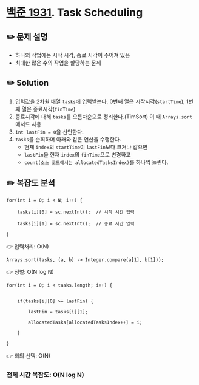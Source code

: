 # [백준 1931](https://www.acmicpc.net/problem/1931). Task Scheduling

## ✏️ 문제 설명
* 하나의 작업에는 시작 시각, 종료 시각이 주어져 있음
* 최대한 많은 수의 작업을 할당하는 문제

## ✏️ Solution
1. 입력값을 2차원 배열 `tasks`에 입력받는다.
   0번째 열은 시작시각(`startTime`), 1번째 열은 종료시각(`finTime`)
2. 종료시각에 대해 `tasks`를 오름차순으로 정리한다.(TimSort)
   이 때 `Arrays.sort` 메서드 사용
3. `int lastFin = 0`을 선언한다.
4. `tasks`를 순회하며 아래와 같은 연산을 수행한다.
   * 현재 `index`의 `startTime`이 `lastFin`보다 크거나 같으면
   * `lastFin`을 현재 `index`의 `finTime`으로 변경하고
   * `count(소스 코드에서는 allocatedTasksIndex)`를 하나씩 늘린다.

## ✏️ 복잡도 분석
```
for(int i = 0; i < N; i++) {

    tasks[i][0] = sc.nextInt();  // 시작 시간 입력
    
    tasks[i][1] = sc.nextInt();  // 종료 시간 입력   
    
}
```


👉 입력처리: O(N)


```
Arrays.sort(tasks, (a, b) -> Integer.compare(a[1], b[1]));
```

👉 정렬: O(N log N)


```
for(int i = 0; i < tasks.length; i++) {


    if(tasks[i][0] >= lastFin) {
    
        lastFin = tasks[i][1];
        
        allocatedTasks[allocatedTasksIndex++] = i;
        
    }
    
}
```
👉 회의 선택: O(N)

  ### 전체 시간 복잡도: O(N log N)
